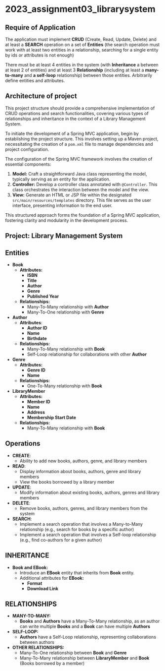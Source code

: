 # 2023_assignment03_librarysystem



## Require of Application 
The application must implement ************CRUD************ (Create, Read, Update, Delete) and at 
least a ************SEARCH************ operation on a set of ****************Entities**************** 
(the search operation must work with at least two entities in a relationship, searching for a single entity 
by ids or attributes is not enough)

There must be at least 4 entities in the system (with **********************Inheritance********************** a 
between at least 2 of entities) and at least 3 ************************Relationship************************ 
(including at least a **many-to-many** and **************a self-loop**************  relationship) 
between those entities. Arbitrarily define entities and attributes.

## Architecture of project
This project structure should provide a comprehensive implementation of CRUD operations and search functionalities, covering various types of relationships and inheritance in the context of a Library Management System.

To initiate the development of a Spring MVC application, begin by establishing the project structure. This involves setting up a Maven project, necessitating the creation of a `pom.xml` file to manage dependencies and project configuration.

The configuration of the Spring MVC framework involves the creation of essential components:

1. **Model:** Craft a straightforward Java class representing the model, typically serving as an entity for the application.
2. **Controller:** Develop a controller class annotated with `@Controller`. This class orchestrates the interaction between the model and the view.
3. **View:** Generate an HTML or JSP file within the designated `src/main/resources/templates` directory. This file serves as the user interface, presenting information to the end user.

This structured approach forms the foundation of a Spring MVC application, fostering clarity and modularity in the development process.

## Project: Library Management System
## Entities

- ********Book********
    - ************************************Attributes:************************************
        - ************************************ISBN************************************
        - ************************************Title************************************
        - ************************************Author************************************
        - ************************************Genre************************************
        - ************************************Published Year************************************
    - ******************************Relationships:******************************
        - Many-To-Many relationship with **Author**
        - Many-To-One relationship with **********Genre**********
- ************Author************
    - **Attributes**:
        - ******************Author ID******************
        - **Name**
        - **Birthdate**
    - **Relationships:**
        - Many-To-Many relationship with ********Book********
        - Self-Loop relationship for collaborations with other ************Author************
- **********Genre**********
    - **********************Attributes:**********************
        - ****************Genre ID****************
        - ********Name********
    - ****************************Relationships:****************************
        - One-To-Many relationship with ********Book********
- **************************LibraryMember**************************
    - ********************Attributes:********************
        - ********************Member ID********************
        - **********Name**********
        - **************Address**************
        - **Membership Start Date**
    - ****************************Relationships:****************************
        - Many-To-Many relationship with **********Book**********

## Operations

- **CREATE**:
    - Ability to add new books, authors, genre, and library members
- **READ**:
    - Display information about books, authors, genre and library members
    - View the books borrowed by a library member
- **UPDATE**:
    - Modify information about existing books, authors, genres and library members
- **DELETE**:
    - Remove books, authors, genres, and library members from the system
- **SEARCH**:
    - Implement a search operation that involves a Many-to-Many relationship (e.g., search for books by a specific author)
    - Implement a search operation that involves a Self-loop relationship (e.g., find co-authors for a given author)

## INHERITANCE

- **Book and EBook:**
    - Introduce an **EBook** entity that inherits from ********Book******** entity.
    - Additional attributes for ****EBook:****
        - ************Format************
        - **Download Link**

## RELATIONSHIPS

- **************************MANY-TO-MANY:**************************
    - ************Books************ and ****Authors**** have a Many-To-Many relationship, as an author can write multiple **********Books********** and a ********Book******** can have multiple **************Authors**************
- ********************SELF-LOOP:********************
    - **************Authors************** have a Self-Loop relationship, representing collaborations between authors
- ****************************************OTHER RELATIONSHIPS:****************************************
    - Many-To-One relationship between **********Book********** and **Genre**
    - Many-To-Many relationship between ****************************LibraryMember**************************** and ********Book******** (Books borrowed by a member)